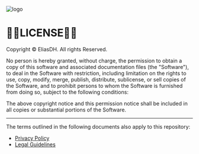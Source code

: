 ![logo](https://eliasdh.com/assets/media/images/logo-github.png)
# 💙🤍LICENSE🤍💙

Copyright © EliasDH. All rights Reserved.

No person is hereby granted, without charge, the permission to obtain a copy
of this software and associated documentation files (the "Software"), to deal
in the Software with restriction, including limitation on the rights
to use, copy, modify, merge, publish, distribute, sublicense, or sell
copies of the Software, and to prohibit persons to whom the Software is
furnished from doing so, subject to the following conditions:

The above copyright notice and this permission notice shall be included in all
copies or substantial portions of the Software.

---

The terms outlined in the following documents also apply to this repository:

- [Privacy Policy](https://eliasdh.com/assets/pages/privacy-policy.html)
- [Legal Guidelines](https://eliasdh.com/assets/pages/legal-guidelines.html)